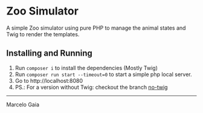 # Zoo Simulator

A simple Zoo simulator using pure PHP to manage the animal states and Twig to render the templates.

## Installing and Running
1. Run `composer i` to install the dependencies (Mostly Twig)
2. Run `composer run start --timeout=0` to start a simple php local server.
3. Go to http://localhost:8080
4. PS.: For a version without Twig: checkout the branch [no-twig](https://github.com/marcelogaia/Zoo-Simulator/tree/no-twig)

---
Marcelo Gaia 